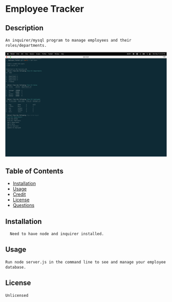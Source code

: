 # Employee Tracker
  
  ## Description
    An inquirer/mysql program to manage employees and their roles/departments.

  ![Alt text](/assets/screenshot.png?raw=true "Screen Shot")
  
  ## Table of Contents
  - [Installation](#installation)
  - [Usage](#usage)
  - [Credit](#credit)
  - [License](#license)
  - [Questions](#questions)
  
  ## Installation
      Need to have node and inquirer installed.
  
  ## Usage 
    Run node server.js in the command line to see and manage your employee database.
  
  ## License
    Unlicensed
  
